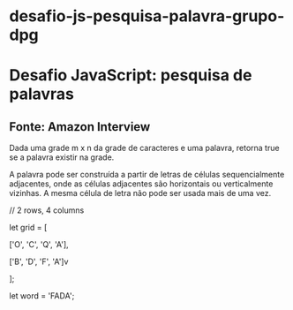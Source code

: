 # desafio-js-pesquisa-palavra-grupo-dpg

# Desafio JavaScript: pesquisa de palavras
## Fonte: Amazon Interview

Dada uma grade m x n da grade de caracteres e uma palavra, retorna true se a palavra existir na grade.

A palavra pode ser construída a partir de letras de células sequencialmente adjacentes, onde as células adjacentes são horizontais ou verticalmente vizinhas. A mesma célula de letra não pode ser usada mais de uma vez.

// 2 rows, 4 columns

let grid = [

['O', 'C', 'Q', 'A'],

['B', 'D', 'F', 'A']v

];

let word = 'FADA';
